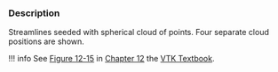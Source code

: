 ### Description

Streamlines seeded with spherical cloud of points. Four separate cloud positions are shown.

!!! info
    See [Figure 12-15](../../../VTKBook/12Chapter12/#Figure%2012-15) in [Chapter 12](../../../VTKBook/12Chapter12) the [VTK Textbook](../../../VTKBook/01Chapter1).
